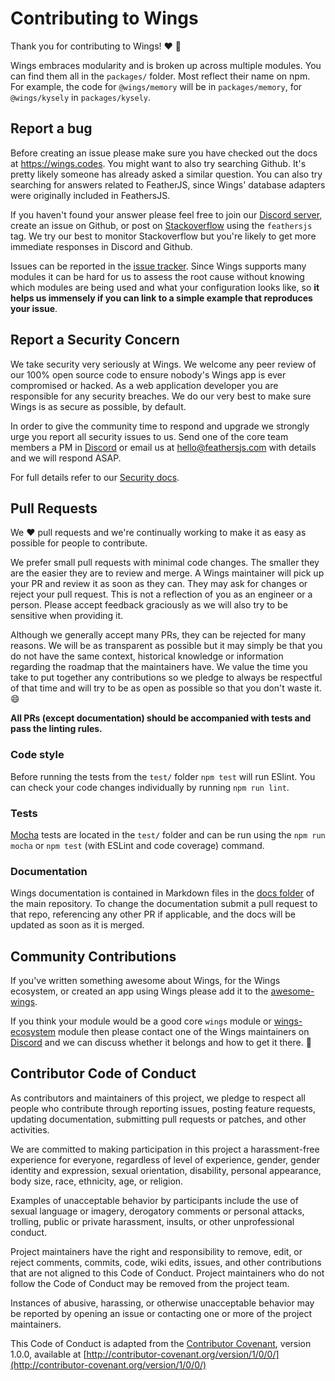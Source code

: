 # Contributing to Wings

Thank you for contributing to Wings! :heart: :tada:

Wings embraces modularity and is broken up across multiple modules. You can find them all in the `packages/` folder. Most reflect their name on npm. For example, the code for `@wings/memory` will be in `packages/memory`, for `@wings/kysely` in `packages/kysely`.

## Report a bug

Before creating an issue please make sure you have checked out the docs at <https://wings.codes>. You might want to also try searching Github. It's pretty likely someone has already asked a similar question. You can also try searching for answers related to FeatherJS, since Wings' database adapters were originally included in FeathersJS.

If you haven't found your answer please feel free to join our [Discord server](https://discord.gg/qa8kez8QBx), create an issue on Github, or post on [Stackoverflow](http://stackoverflow.com) using the `feathersjs` tag. We try our best to monitor Stackoverflow but you're likely to get more immediate responses in Discord and Github.

Issues can be reported in the [issue tracker](https://github.com/wingshq/wings/issues). Since Wings supports many modules it can be hard for us to assess the root cause without knowing which modules are being used and what your configuration looks like, so **it helps us immensely if you can link to a simple example that reproduces your issue**.

## Report a Security Concern

We take security very seriously at Wings. We welcome any peer review of our 100% open source code to ensure nobody's Wings app is ever compromised or hacked. As a web application developer you are responsible for any security breaches. We do our very best to make sure Wings is as secure as possible, by default.

In order to give the community time to respond and upgrade we strongly urge you report all security issues to us. Send one of the core team members a PM in [Discord](https://discord.gg/qa8kez8QBx) or email us at <a href="mailto:">hello@feathersjs.com</a> with details and we will respond ASAP.

For full details refer to our [Security docs](https://wings.codes/SECURITY.html).

## Pull Requests

We :heart: pull requests and we're continually working to make it as easy as possible for people to contribute.

We prefer small pull requests with minimal code changes. The smaller they are the easier they are to review and merge. A Wings maintainer will pick up your PR and review it as soon as they can. They may ask for changes or reject your pull request. This is not a reflection of you as an engineer or a person. Please accept feedback graciously as we will also try to be sensitive when providing it.

Although we generally accept many PRs, they can be rejected for many reasons. We will be as transparent as possible but it may simply be that you do not have the same context, historical knowledge or information regarding the roadmap that the maintainers have. We value the time you take to put together any contributions so we pledge to always be respectful of that time and will try to be as open as possible so that you don't waste it. :smile:

**All PRs (except documentation) should be accompanied with tests and pass the linting rules.**

### Code style

Before running the tests from the `test/` folder `npm test` will run ESlint. You can check your code changes individually by running `npm run lint`.

### Tests

[Mocha](http://mochajs.org/) tests are located in the `test/` folder and can be run using the `npm run mocha` or `npm test` (with ESLint and code coverage) command.

### Documentation

Wings documentation is contained in Markdown files in the [docs folder](https://github.com/wingshq/wings) of the main repository. To change the documentation submit a pull request to that repo, referencing any other PR if applicable, and the docs will be updated as soon as it is merged.

## Community Contributions

If you've written something awesome about Wings, for the Wings ecosystem, or created an app using Wings please add it to the [awesome-wings](https://github.com/wingshq/awesome-wings).

If you think your module would be a good core `wings` module or [wings-ecosystem](https://github.com/wingshq) module then please contact one of the Wings maintainers on [Discord](https://discord.gg/qa8kez8QBx) and we can discuss whether it belongs and how to get it there. :beers:

## Contributor Code of Conduct

As contributors and maintainers of this project, we pledge to respect all people who contribute through reporting issues, posting feature requests, updating documentation, submitting pull requests or patches, and other activities.

We are committed to making participation in this project a harassment-free experience for everyone, regardless of level of experience, gender, gender identity and expression, sexual orientation, disability, personal appearance, body size, race, ethnicity, age, or religion.

Examples of unacceptable behavior by participants include the use of sexual language or imagery, derogatory comments or personal attacks, trolling, public or private harassment, insults, or other unprofessional conduct.

Project maintainers have the right and responsibility to remove, edit, or reject comments, commits, code, wiki edits, issues, and other contributions that are not aligned to this Code of Conduct. Project maintainers who do not follow the Code of Conduct may be removed from the project team.

Instances of abusive, harassing, or otherwise unacceptable behavior may be reported by opening an issue or contacting one or more of the project maintainers.

This Code of Conduct is adapted from the [Contributor Covenant](http://contributor-covenant.org), version 1.0.0, available at [http://contributor-covenant.org/version/1/0/0/](http://contributor-covenant.org/version/1/0/0/)
